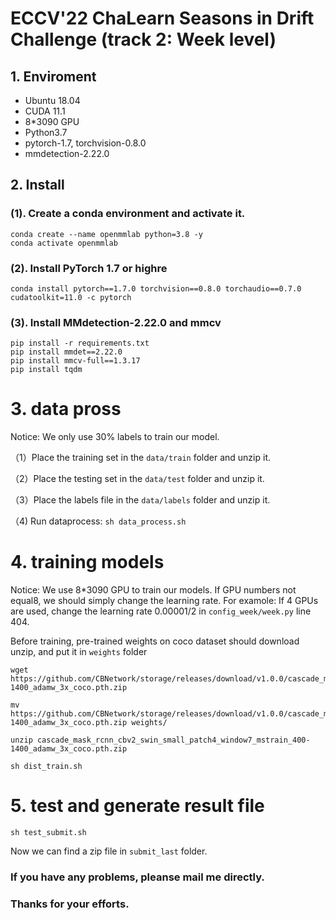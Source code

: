 # ECCV'22 ChaLearn Seasons in Drift Challenge (track 2: Week level)


## 1. Enviroment

+ Ubuntu 18.04
+ CUDA 11.1 
+ 8*3090 GPU
+ Python3.7
+ pytorch-1.7, torchvision-0.8.0
+ mmdetection-2.22.0

## 2. Install
### (1). Create a conda environment and activate it.
```shell
conda create --name openmmlab python=3.8 -y
conda activate openmmlab
```

### (2). Install PyTorch 1.7 or highre

```shell
conda install pytorch==1.7.0 torchvision==0.8.0 torchaudio==0.7.0 cudatoolkit=11.0 -c pytorch
```
### (3). Install MMdetection-2.22.0 and mmcv

```shell
pip install -r requirements.txt
pip install mmdet==2.22.0
pip install mmcv-full==1.3.17
pip install tqdm
```

# 3. data pross

Notice: We only use 30% labels to train our model.

（1）Place the training set in the `data/train` folder and unzip it.

（2）Place the testing set in the `data/test` folder and unzip it.

（3）Place the labels file in the `data/labels` folder and unzip it.

（4) Run dataprocess: `sh data_process.sh`

# 4. training models
Notice: We use 8*3090 GPU to train our models. If GPU numbers not equal8, we should simply change the learning rate.
For examole: If 4 GPUs are used, change the learning rate 0.00001/2 in `config_week/week.py` line 404.

Before training, pre-trained weights on coco dataset should download unzip, and put it in `weights` folder

```shell
wget https://github.com/CBNetwork/storage/releases/download/v1.0.0/cascade_mask_rcnn_cbv2_swin_small_patch4_window7_mstrain_400-1400_adamw_3x_coco.pth.zip

mv https://github.com/CBNetwork/storage/releases/download/v1.0.0/cascade_mask_rcnn_cbv2_swin_small_patch4_window7_mstrain_400-1400_adamw_3x_coco.pth.zip weights/

unzip cascade_mask_rcnn_cbv2_swin_small_patch4_window7_mstrain_400-1400_adamw_3x_coco.pth.zip

sh dist_train.sh
```

# 5. test and generate result file

```shell
sh test_submit.sh
```
Now we can find a zip file in `submit_last` folder.

### If you have any problems, pleanse mail me directly.
### Thanks for your efforts.